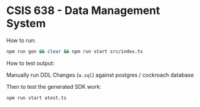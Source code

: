 # CSIS 638 - Data Management System

How to run:

```sh
npm run gen && clear && npm run start src/index.ts
```

How to test output:

Manually run DDL Changes (`a.sql`) against postgres / cockroach database

Then to test the generated SDK work:

```sh
npm run start atest.ts
```
